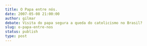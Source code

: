 ```yaml
---
title: O Papa entre nós.
date: 2007-05-08 21:00:00
author: gilmar
debate: Visita do papa segura a queda do catolicismo no Brasil?
slug: o-papa-entre-nos
status: publish 
type: post
---
```



